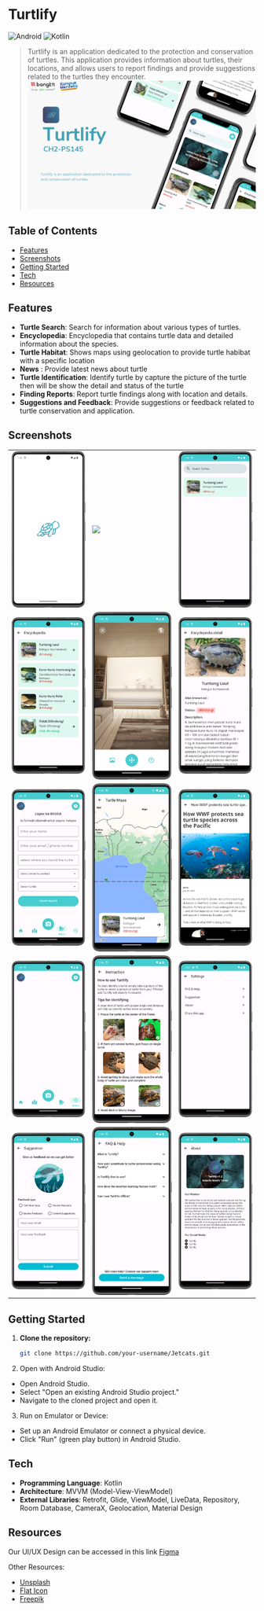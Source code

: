 # Turtlify 
![Android](https://img.shields.io/badge/Android-3DDC84.svg?style=for-the-badge&logo=Android&logoColor=white)
![Kotlin](https://img.shields.io/badge/Kotlin-7F52FF.svg?style=for-the-badge&logo=Kotlin&logoColor=white)

> Turtlify is an application dedicated to the protection and conservation of turtles. This application provides information about turtles, their locations, and allows users to report findings and provide suggestions related to the turtles they encounter.
![Preview Turtlify App](https://github.com/Turtlify-Capstone/.github/blob/main/profile/screenshots/TurtlifyHeader.png)

## Table of Contents

- [Features](#features)
- [Screenshots](#screenshots)
- [Getting Started](#getting-started)
- [Tech](#tech)
- [Resources](#resources)

## Features

- **Turtle Search**: Search for information about various types of turtles.
- **Encyclopedia**: Encyclopedia that contains turtle data and detailed information about the species.
- **Turtle Habitat**: Shows maps using geolocation to provide turtle habibat with a specific location
- **News** : Provide latest news about turtle
- **Turtle Identification**: Identify turtle by capture the picture of the turtle then will be show the detail and status of the turtle
- **Finding Reports**: Report turtle findings along with location and details.
- **Suggestions and Feedback**: Provide suggestions or feedback related to turtle conservation and application.

## Screenshots

<table>
  <tr>
    <td><img src="https://github.com/Turtlify-Capstone/.github/blob/main/profile/screenshots/SplashScreen.png" ></td>
    <td><img src="https://github.com/Turtlify-Capstone/.github/blob/main/profile/screenshots/Homescreen.png" ></td>
    <td><img src="https://github.com/Turtlify-Capstone/.github/blob/main/profile/screenshots/Search.png" ></td>
  </tr>
  <tr>
    <td><img src="https://github.com/Turtlify-Capstone/.github/blob/main/profile/screenshots/Encyclopedia.png"></td>
    <td><img src="https://github.com/Turtlify-Capstone/.github/blob/main/profile/screenshots/Camera.png"></td>
    <td><img src="https://github.com/Turtlify-Capstone/.github/blob/main/profile/screenshots/EncyclopediaDetail.png" ></td>
  </tr>
  <tr>
    <td><img src="https://github.com/Turtlify-Capstone/.github/blob/main/profile/screenshots/Report.png"></td>
    <td><img src="https://github.com/Turtlify-Capstone/.github/blob/main/profile/screenshots/Maps.png"></td>
    <td><img src="https://github.com/Turtlify-Capstone/.github/blob/main/profile/screenshots/News.png" ></td>
  </tr>
  <tr>
    <td><img src="https://github.com/Turtlify-Capstone/.github/blob/main/profile/screenshots/History.png"></td>
    <td><img src="https://github.com/Turtlify-Capstone/.github/blob/main/profile/screenshots/Instruction.png"></td>
    <td><img src="https://github.com/Turtlify-Capstone/.github/blob/main/profile/screenshots/Settings.png" ></td>
  </tr>
  </tr>
    <tr>
    <td><img src="https://github.com/Turtlify-Capstone/.github/blob/main/profile/screenshots/Suggestion.png"></td>
    <td><img src="https://github.com/Turtlify-Capstone/.github/blob/main/profile/screenshots/FAQ.png"></td>
    <td><img src="https://github.com/Turtlify-Capstone/.github/blob/main/profile/screenshots/About.png" ></td>
  </tr>
 </table>

## Getting Started
1. **Clone the repository:**
   ```bash
   git clone https://github.com/your-username/Jetcats.git
2. Open with Android Studio:
- Open Android Studio.
- Select "Open an existing Android Studio project."
- Navigate to the cloned project and open it.
3. Run on Emulator or Device:
- Set up an Android Emulator or connect a physical device.
- Click "Run" (green play button) in Android Studio.

## Tech
- **Programming Language**: Kotlin
- **Architecture**: MVVM (Model-View-ViewModel)
- **External Libraries**: Retrofit, Glide, ViewModel, LiveData, Repository, Room Database, CameraX, Geolocation, Material Design

## Resources

Our UI/UX Design can be accessed in this link [Figma](https://www.figma.com/file/U9xdxmxN4awJrdZNBWbH3g/UI%2FUX?type=design&node-id=242%3A78&mode=design&t=D4KXbXk637CQmZ8C-1)

Other Resources:
- [Unsplash](https://unsplash.com/)
- [Flat Icon](https://www.flaticon.com/)
- [Freepik](https://www.freepik.com/)
